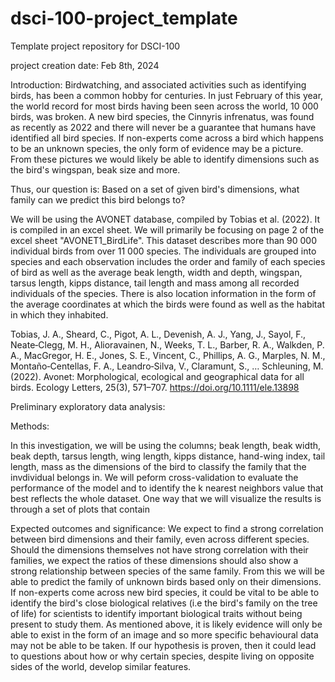 # dsci-100-project_template
Template project repository for DSCI-100

project creation date: Feb 8th, 2024


Introduction:
Birdwatching, and associated activities such as identifying birds, has been a common hobby for centuries. In just February of this year, the world record for most birds having been seen across the world, 10 000 birds, was broken. A new bird species, the Cinnyris infrenatus, was found as recently as 2022 and there will never be a guarantee that humans have identified all bird species. If non-experts come across a bird which happens to be an unknown species, the only form of evidence may be a picture. From these pictures we would likely be able to identify dimensions such as the bird's wingspan, beak size and more. 

Thus, our question is:
Based on a set of given bird's dimensions, what family can we predict this bird belongs to?

We will be using the AVONET database, compiled by Tobias et al. (2022). It is compiled in an excel sheet. We will primarily be focusing on page 2 of the excel sheet "AVONET1_BirdLife". This dataset describes more than 90 000 individual birds from over 11 000 species. The individuals are grouped into species and each observation includes the order and family of each species of bird as well as the average beak length, width and depth, wingspan, tarsus length, kipps distance, tail length and mass among all recorded individuals of the species. There is also location information in the form of the average coordinates at which the birds were found as well as the habitat in which they inhabited. 

Tobias, J. A., Sheard, C., Pigot, A. L., Devenish, A. J., Yang, J., Sayol, F., Neate‐Clegg, M. H., Alioravainen, N., Weeks, T. L., Barber, R. A., Walkden, P. A., MacGregor, H. E., Jones, S. E., Vincent, C., Phillips, A. G., Marples, N. M., Montaño‐Centellas, F. A., Leandro‐Silva, V., Claramunt, S., … Schleuning, M. (2022). Avonet: Morphological, ecological and geographical data for all birds. Ecology Letters, 25(3), 571–707. https://doi.org/10.1111/ele.13898 

Preliminary exploratory data analysis:


Methods: 

In this investigation, we will be using the columns; beak length, beak width, beak depth, tarsus length, wing length, kipps distance, hand-wing index, tail length, mass as the dimensions of the bird to classify the family that the invdividual belongs in. We will peform cross-validation to evaluate the performance of the model and to identify the k nearest neighbors value that best reflects the whole dataset. One way that we will visualize the results is through a set of plots that contain




Expected outcomes and significance:
We expect to find a strong correlation between bird dimensions and their family, even across different species. Should the dimensions themselves not have strong correlation with their families, we expect the ratios of these dimensions should also show a strong relationship between species of the same family. From this we will be able to predict the family of unknown birds based only on their dimensions. 
If non-experts come across new bird species, it could be vital to be able to identify the bird's close biological relatives (i.e the bird's family on the tree of life) for scientists to identify important biological traits without being present to study them. As mentioned above, it is likely evidence will only be able to exist in the form of an image and so more specific behavioural data may not be able to be taken. 
If our hypothesis is proven, then it could lead to questions about how or why certain species, despite living on opposite sides of the world, develop similar features.